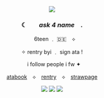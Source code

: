 <p align="center"> <img src="https://64.media.tumblr.com/08748ee2ca512edc84f2e9adeb0ed77b/dc3fa06d170e898e-87/s640x960/6f8df91945230853084e1a9cc52771634792e592.pnj">
  
### <p align="center">  ☾ ⠀⠀  *ask 4 name*  ⠀.
<p align="center"> ⠀ 6teen ﹒ 🇩🇪 ⠀⟡     
<p align="center">✧ rentry byi ﹒ sign ata !
<p align="center"> ⠀i follow people i fw  ✦
<p align="center"> <a href="https://superfgt.atabook.org">atabook</a>　⟡　<a href="https://rentry.co/superfgt">rentry</a>　⟡　<a href="https://superfgt.straw.page">strawpage</a> <br>

<p align="center"> <img src= "https://64.media.tumblr.com/8ae7e7d2ccfdb6387f745b78f679bfde/3911cafc8a6a674c-2f/s100x200/39c52ed5f07ed805a802c3179254fd7354e211d0.gifv">
<img src= "https://64.media.tumblr.com/6d0138584ba7f315487b2c068552c60e/3911cafc8a6a674c-a0/s100x200/0a352697d62dafe4272948962a9aa5bafa087837.gifv">
<img src= "https://64.media.tumblr.com/cc46789a6d8ecbce30b58fbd696b9d5e/3911cafc8a6a674c-9a/s100x200/c4590f6013127fa778c743dd16cb15d133cb3964.gifv">
